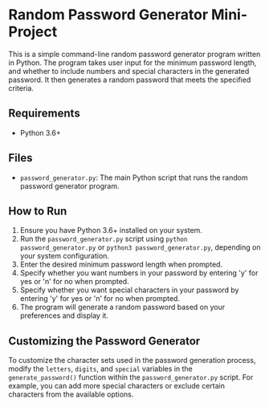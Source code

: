 Random Password Generator Mini-Project
======================================

This is a simple command-line random password generator program written in Python. The program takes user input for the minimum password length, and whether to include numbers and special characters in the generated password. It then generates a random password that meets the specified criteria.

Requirements
------------

-   Python 3.6+

Files
-----

-   `password_generator.py`: The main Python script that runs the random password generator program.

How to Run
----------

1.  Ensure you have Python 3.6+ installed on your system.
2.  Run the `password_generator.py` script using `python password_generator.py` or `python3 password_generator.py`, depending on your system configuration.
3.  Enter the desired minimum password length when prompted.
4.  Specify whether you want numbers in your password by entering 'y' for yes or 'n' for no when prompted.
5.  Specify whether you want special characters in your password by entering 'y' for yes or 'n' for no when prompted.
6.  The program will generate a random password based on your preferences and display it.

Customizing the Password Generator
----------------------------------

To customize the character sets used in the password generation process, modify the `letters`, `digits`, and `special` variables in the `generate_password()` function within the `password_generator.py` script. For example, you can add more special characters or exclude certain characters from the available options.
